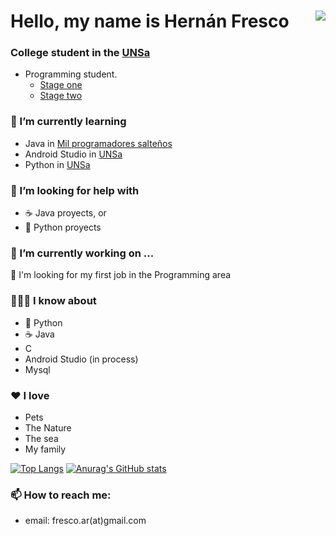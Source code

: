 # Hello, my name is Hernán Fresco  <img align="right" src="https://visitor-badge.laobi.icu/badge?page_id=frescoh">
### College student in the [UNSa](https://exactas.unsa.edu.ar/)
- Programming student.
  - [Stage one](https://exactas.unsa.edu.ar/carreras/info/2)
  - [Stage two](https://exactas.unsa.edu.ar/carreras/info/1)


### 🌱 I’m currently learning
- Java in [Mil programadores salteños](http://milprogramadores.unsa.edu.ar/index.php/mil-programadores/)
- Android Studio in [UNSa](https://exactas.unsa.edu.ar/carreras/info/2)
- Python in [UNSa](https://exactas.unsa.edu.ar/carreras/info/2)

### 🤔 I’m looking for help with
- ☕ Java proyects, or
- 🐍 Python proyects

### 🔭 I’m currently working on ...
  🔎 I'm looking for my first job in the Programming area 

### 👨🏻‍💻 I know about
- 🐍 Python
- ☕ Java
- C
- Android Studio (in process)
- Mysql

### ♥ I love
- Pets
- The Nature
- The sea
- My family



[![Top Langs](https://github-readme-stats.vercel.app/api/top-langs/?username=frescoh&layout=default)](https://github.com/frescoh?tab=repositories)
</a>
[![Anurag's GitHub stats](https://github-readme-stats.vercel.app/api?username=frescoh&show_icons=true&theme=highcontrast)](https://github.com/frescoh?tab=repositories)
<a/>

### 📫 How to reach me:
- email: fresco.ar(at)gmail.com 

<!--
**frescoh/frescoh** is a ✨ _special_ ✨ repository because its `README.md` (this file) appears on your GitHub profile.

Here are some ideas to get you started:

- 🔭 I’m currently working on ...
- 🌱 I’m currently learning ...
- 👯 I’m looking to collaborate on ...
- 🤔 I’m looking for help with ...
- 💬 Ask me about ...
- 📫 How to reach me: ...
- 😄 Pronouns: ...
- ⚡ Fun fact: ...
👋
-->
